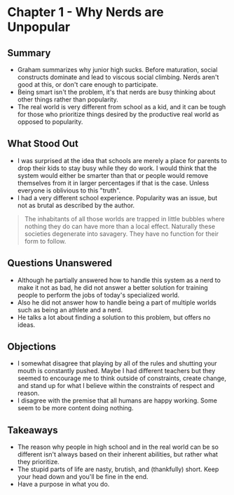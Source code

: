 # Chapter 1 - Why Nerds are Unpopular

## Summary
  
* Graham summarizes why junior high sucks. Before maturation, social constructs dominate and lead to viscous social climbing. Nerds aren't good at this, or don't care enough to participate.
* Being smart isn't the problem, it's that nerds are busy thinking about other things rather than popularity.
* The real world is very different from school as a kid, and it can be tough for those who prioritize things desired by the productive real world as opposed to popularity.

## What Stood Out

* I was surprised at the idea that schools are merely a place for parents to drop their kids to stay busy while they do work. I would think that the system would either be smarter than that or people would remove themselves from it in larger percentages if that is the case. Unless everyone is oblivious to this "truth".
* I had a very different school experience. Popularity was an issue, but not as brutal as described by the author.

> The inhabitants of all those worlds are trapped in little bubbles where nothing they do can have more than a local effect. Naturally these societies degenerate into savagery. They have no function for their form to follow.

## Questions Unanswered

* Although he partially answered how to handle this system as a nerd to make it not as bad, he did not answer a better solution for training people to perform the jobs of today's specialized world. 
* Also he did not answer how to handle being a part of multiple worlds such as being an athlete and a nerd.
* He talks a lot about finding a solution to this problem, but offers no ideas.

## Objections

* I somewhat disagree that playing by all of the rules and shutting your mouth is constantly pushed. Maybe I had different teachers but they seemed to encourage me to think outside of constraints, create change, and stand up for what I believe within the constraints of respect and reason.
* I disagree with the premise that all humans are happy working. Some seem to be more content doing nothing.

## Takeaways

* The reason why people in high school and in the real world can be so different isn't always based on their inherent abilities, but rather what they prioritize.
* The stupid parts of life are nasty, brutish, and (thankfully) short. Keep your head down and you'll be fine in the end.
* Have a purpose in what you do.
